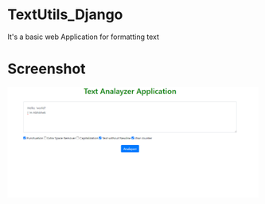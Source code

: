 # TextUtils_Django

It's a basic web Application for formatting text

# Screenshot

<img src="https://github.com/Abhishek-165/TextUtils_Django/blob/master/images/textUtils.PNG">
